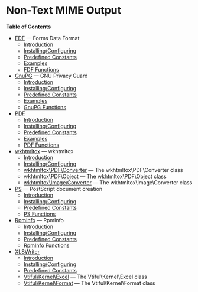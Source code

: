 Non-Text MIME Output
====================

**Table of Contents**

-   [FDF](/book/fdf.html) — Forms Data Format
    -   [Introduction](/intro/fdf.html)
    -   [Installing/Configuring](/fdf/setup.html)
    -   [Predefined Constants](/fdf/constants.html)
    -   [Examples](/fdf/examples.html)
    -   [FDF Functions](/ref/fdf.html)
-   [GnuPG](/book/gnupg.html) — GNU Privacy Guard
    -   [Introduction](/intro/gnupg.html)
    -   [Installing/Configuring](/gnupg/setup.html)
    -   [Predefined Constants](/gnupg/constants.html)
    -   [Examples](/gnupg/examples.html)
    -   [GnuPG Functions](/ref/gnupg.html)
-   [PDF](/book/pdf.html)
    -   [Introduction](/intro/pdf.html)
    -   [Installing/Configuring](/pdf/setup.html)
    -   [Predefined Constants](/pdf/constants.html)
    -   [Examples](/pdf/examples.html)
    -   [PDF Functions](/ref/pdf.html)
-   [wkhtmltox](/book/wkhtmltox.html) — wkhtmltox
    -   [Introduction](/intro/wkhtmltox.html)
    -   [Installing/Configuring](/wkhtmltox/setup.html)
    -   [wkhtmltox\\PDF\\Converter](/class/wkhtmltox-pdf-converter.html)
        — The wkhtmltox\\PDF\\Converter class
    -   [wkhtmltox\\PDF\\Object](/class/wkhtmltox-pdf-object.html) — The
        wkhtmltox\\PDF\\Object class
    -   [wkhtmltox\\Image\\Converter](/class/wkhtmltox-image-converter.html)
        — The wkhtmltox\\Image\\Converter class
-   [PS](/book/ps.html) — PostScript document creation
    -   [Introduction](/intro/ps.html)
    -   [Installing/Configuring](/ps/setup.html)
    -   [Predefined Constants](/ps/constants.html)
    -   [PS Functions](/ref/ps.html)
-   [RpmInfo](/book/rpminfo.html) — RpmInfo
    -   [Introduction](/intro/rpminfo.html)
    -   [Installing/Configuring](/rpminfo/setup.html)
    -   [Predefined Constants](/rpminfo/constants.html)
    -   [RpmInfo Functions](/ref/rpminfo.html)
-   [XLSWriter](/book/xlswriter.html)
    -   [Introduction](/intro/xlswriter.html)
    -   [Installing/Configuring](/xlswriter/setup.html)
    -   [Predefined Constants](/xlswriter/constants.html)
    -   [Vtiful\\Kernel\\Excel](/class/vtiful-kernel-excel.html) — The
        Vtiful\\Kernel\\Excel class
    -   [Vtiful\\Kernel\\Format](/class/vtiful-kernel-format.html) — The
        Vtiful\\Kernel\\Format class
